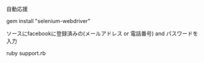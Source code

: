 自動応援


gem install "selenium-webdriver"

ソースにfacebookに登録済みの(メールアドレス or 電話番号) and パスワードを入力

ruby support.rb
